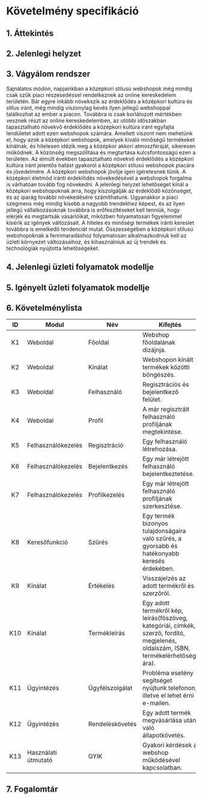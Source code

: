 # Követelmény specifikáció

## 1. Áttekintés



## 2. Jelenlegi helyzet



## 3. Vágyálom rendszer

Sajnálatos módon, napjainkban a középkori stílusú webshopok még mindig csak szűk piaci részesedéssel rendelkeznek az online kereskedelem
területén. Bár egyre inkább növekszik az érdeklődés a középkori kultúra és stílus iránt, még mindig viszonylag kevés ilyen jellegű
webshoppal találkozhat az ember a piacon. Továbbra is csak korlátozott mértékben vesznek részt az online kereskedelemben, az utóbbi
időszakban tapasztalható növekvő érdeklődés a középkori kultúra iránt egyfajta lendületet adott ezen webshopok számára. Amellett viszont
nem mehetünk el, hogy azok a középkori webshopok, amelyek kiváló minőségű termékeket kínálnak, és hitelesen idézik meg a középkor akkori
atmoszféráját, sikeresen működnek. A közönség megszólítása és megtartása kulcsfontosságú ezen a területen. Az elmúlt években tapasztalható
növekvő érdeklődés a középkori kultúra iránt jelentős hatást gyakorol a középkori stílusú webshopok piacára és jövedelmére. A középkori
webshopok jövője igen ígéretesnek tűnik. A középkori életmód iránti érdeklődés növekedésével a webshopok forgalma is várhatóan tovább fog
növekedni. A jelenlegi helyzet lehetőséget kínál a középkori webshopoknak arra, hogy kiszolgálják az érdeklődő közönséget, és az iparág 
további növekedésére számíthatunk. Ugyanakkor a piaci szegmens még mindig kisebb a nagyobb trendekhez képest, és az ilyen jellegű vállalkozásoknak 
továbbra is erőfeszítéseket kell tenniük, hogy elérjék és megtartsák vásárlóikat, miközben folyamatosan figyelemmel kísérik az igények változásait.
A hiteles és minőségi termékek iránti kereslet továbbra is emelkedő tendenciát mutat. Összességében a középkori stílusú webshopoknak a fennmaradáshoz
folyamatosan alkalmazkodniuk kell az üzleti környezet változásaihoz, és kihasználniuk az új trendek és technológiák nyújtotta lehetőségeket.



## 4. Jelenlegi üzleti folyamatok modellje



## 5. Igényelt üzleti folyamatok modellje



## 6. Követelménylista

| ID | Modul | Név | Kifejtés |
| :---: | --- | --- | --- |
| K1  | Weboldal | Főoldal  | Webshop főoldalának dizájnja. |
| K2  | Weboldal | Kínálat  | Webshopon kínált termékek közötti böngészés. |
| K3  | Weboldal | Felhasználó  | Regisztrációs és bejelentkező felület. |
| K4  | Weboldal | Profil  | A már regisztrált felhasználó profiljának megtekintése. |
| K5  | Felhasználókezelés | Regisztráció  | Egy felhasználó létrehozása. |
| K6  | Felhasználókezelés | Bejelentkezés  | Egy már létrejött felhasználó bejelentkeztetése. |
| K7  | Felhasználókezelés | Profilkezelés  | Egy már létrejött felhasználó profiljának szerkesztése. |
| K8  | Keresőfunkció | Szűrés  | Egy termék bizonyos tulajdonságaira való szűrés, a gyorsabb és hatékonyabb keresés érdekében. |
| K9  | Kínálat | Értékelés | Visszajelzés az adott termékről és szerzőröl. |
| K10  | Kínálat | Termékleírás | Egy adott termékről kép, leírás(főszöveg, kategóriái, címkék, szerző, fordító, megjelenés, oldalszám, ISBN, termékelérhetőség, ára).
| K11  | Ügyintézés | Ügyfélszolgálat | Probléma esetény segítséget nyújtunk telefonon, illetve el lehet érni e-mailen. |
| K12  | Ügyintézés | Rendeléskövetés | Egy adott termék megvásárlása után való állapotkövetés. |
| K13  | Használati útmutató | GYIK | Gyakori kérdések a webshop működésével kapcsolatban. |


## 7. Fogalomtár


